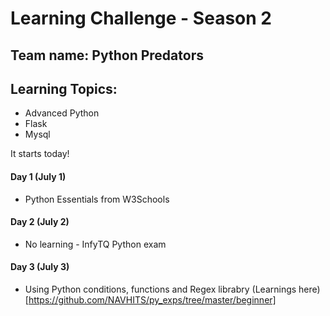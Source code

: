 # Learning Challenge - Season 2
## Team name: Python Predators

## Learning Topics:
- Advanced Python
- Flask 
- Mysql

It starts today!

#### Day 1 (July 1)
- Python Essentials from W3Schools
#### Day 2 (July 2)
- No learning - InfyTQ Python exam
#### Day 3 (July 3)
- Using Python conditions, functions and Regex librabry (Learnings here)[https://github.com/NAVHITS/py_exps/tree/master/beginner]
